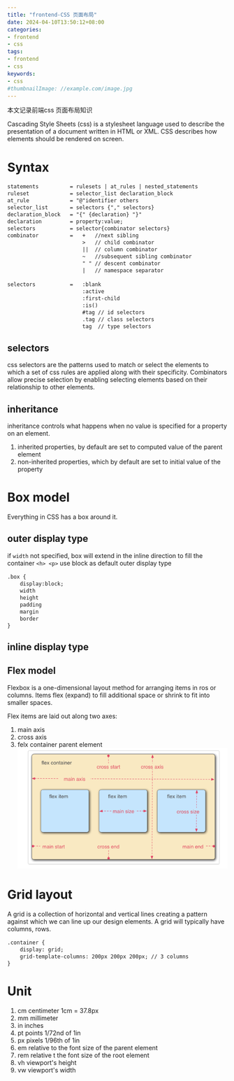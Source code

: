 ```yaml
---
title: "frontend-CSS 页面布局"
date: 2024-04-10T13:50:12+08:00
categories:
- frontend
- css
tags:
- frontend
- css
keywords:
- css
#thumbnailImage: //example.com/image.jpg
---
```

本文记录前端css 页面布局知识
<!--more-->

Cascading Style Sheets (css) is a stylesheet language used to describe the presentation of a document written in HTML or XML.
CSS describes how elements should be rendered on screen.

# Syntax
```
statements          = rulesets | at_rules | nested_statements
ruleset             = selector_list declaration_block
at_rule             = "@"identifier others
selector_list       = selectors {"," selectors}
declaration_block   = "{" {declaration} "}"
declaration         = property:value;
selectors           = selector{combinator selectors}
combinator          =   +   //next sibling
                        >   // child combinator
                        ||  // column combinator
                        ~   //subsequent sibling combinator
                        " " // descent combinator
                        |   // namespace separator

selectors           =   :blank
                        :active
                        :first-child
                        :is()
                        #tag // id selectors
                        .tag // class selectors
                        tag  // type selectors
```

## selectors

css selectors are the patterns used to match or select the elements to which a set of css rules are applied along with their specificity. 
Combinators allow precise selection by enabling selecting elements based on their relationship to other elements.

## inheritance
inheritance controls what happens when no value is specified for a property on an element.
1. inherited properties, by default are set to computed value of the parent element
2. non-inherited properties, which by default are set to initial value of the property



# Box model

Everything in CSS has a box around it.

## outer display type
if `width` not specified, box will extend in the inline direction to fill the container
`<h> <p>` use block as default outer display type
```
.box {
    display:block;
    width
    height
    padding
    margin
    border
}
```
## inline display type

## Flex model

Flexbox is a one-dimensional layout method for arranging items in ros or columns. Items flex (expand) to fill additional space or shrink to fit into smaller spaces.

Flex items are laid out along two axes:
1. main axis
2. cross axis
3. felx container parent element
![flex container](images/flex_container.png)


# Grid layout

A grid is a collection of horizontal and vertical lines creating a pattern against which we can line up our design elements.
A grid will typically have columns, rows.
```
.container {
    display: grid;
    grid-template-columns: 200px 200px 200px; // 3 columns
}
```


# Unit
1. cm centimeter  1cm = 37.8px
2. mm millimeter
3. in inches
4. pt points 1/72nd of 1in
5. px pixels 1/96th of 1in
6. em   relative to the font size of the parent element 
7. rem  relative t the font size of the root element
8. vh   viewport's height
9. vw   viewport's width